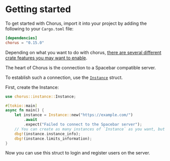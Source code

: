 # Getting started

To get started with Chorus, import it into your project by adding the following to your `Cargo.toml` file:

```toml
[dependencies]
chorus = "0.15.0"
```

Depending on what you want to do with chorus, [there are several different crate features you may want to enable](../topics/features.md).

The heart of Chorus is the connection to a Spacebar compatible server.

To establish such a connection, use the [`Instance`](https://docs.rs/chorus/latest/chorus/instance/struct.Instance.html) struct.

First, create the Instance:

```rs
use chorus::instance::Instance;

#[tokio::main]
async fn main() {
    let instance = Instance::new("https://example.com/")
        .await
        .expect("Failed to connect to the Spacebar server");
    // You can create as many instances of `Instance` as you want, but each `Instance` should likely be unique.
    dbg!(instance.instance_info);
    dbg!(instance.limits_information);
}
```

Now you can use this struct to login and register users on the server.


